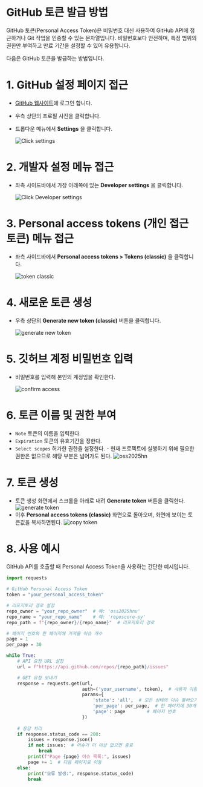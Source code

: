 # GitHub 토큰 발급 방법

GitHub 토큰(Personal Access Token)은 비밀번호 대신 사용하여 GitHub API에 접근하거나 Git 작업을 인증할 수 있는 문자열입니다. 비밀번호보다 안전하며, 특정 범위의 권한만 부여하고 만료 기간을 설정할 수 있어 유용합니다.

다음은 GitHub 토큰을 발급하는 방법입니다.

# 1. GitHub 설정 페이지 접근
- [GitHub 웹사이트](https://github.com/)에 로그인 합니다.
 - 우측 상단의 프로필 사진을 클릭합니다.
 - 드롭다운 메뉴에서 **Settings** 을 클릭합니다.

    ![Click settings](images/settings.png)

# 2. 개발자 설정 메뉴 접근
- 좌측 사이드바에서 가장 아래쪽에 있는 **Developer settings** 을 클릭합니다.
        
   ![Click Developer settings](images/developer-settings.png)

# 3. Personal access tokens (개인 접근 토큰) 메뉴 접근
- 좌측 사이드바에서 **Personal access tokens > Tokens (classic)** 을 클릭합니다.
    
   ![token classic](images/token-classic.png)

# 4. 새로운 토큰 생성
 - 우측 상단의 **Generate new token (classic)** 버튼을 클릭합니다.
    
    ![generate new token](images/generate-new-token.png)

# 5. 깃허브 계정 비밀번호 입력
 - 비밀번호를 입력해 본인의 계정임을 확인한다.

   ![confirm access](images/confirm-access.png)

# 6. 토큰 이름 및 권한 부여
- `Note` 토큰의 이름을 입력한다.
 - `Expiration` 토큰의 유효기간을 정한다.
 - `Select scopes` 허가한 권한을 설정한다.
        - 현재 프로젝트에 실행하기 위해 필요한 권한은 없으므로 해당 부분은 넘어가도 된다.
    ![oss2025hn](images/oss2025hnu.png) 

# 7. 토큰 생성
 - 토큰 생성 화면에서 스크롤을 아래로 내려 **Generate token** 버튼을 클릭한다.
 ![generate token](images/generate-token.png)
 - 이후 **Personal access tokens (classic)** 화면으로 돌아오며, 화면에 보이는 토큰값을 복사하면된다.
 ![copy token](images/copy-token.png)

# 8. 사용 예시
GitHub API를 호출할 때 Personal Access Token을 사용하는 간단한 예시입니다.

```python
import requests

# GitHub Personal Access Token
token = "your_personal_access_token"

# 리포지토리 경로 설정
repo_owner = "your_repo_owner"  # 예: 'oss2025hnu'
repo_name = "your_repo_name"    # 예: 'reposcore-py'
repo_path = f"{repo_owner}/{repo_name}"  # 리포지토리 경로

# 페이지 번호와 한 페이지에 가져올 이슈 개수
page = 1
per_page = 30

while True:
    # API 요청 URL 설정
    url = f"https://api.github.com/repos/{repo_path}/issues"

    # GET 요청 보내기
    response = requests.get(url,
                            auth=('your_username', token),  # 사용자 이름과 토큰으로 인증
                            params={
                                'state': 'all',  # 모든 상태의 이슈 불러오기
                                'per_page': per_page,  # 한 페이지에 30개 이슈
                                'page': page        # 페이지 번호
                            })
    
    # 응답 처리
    if response.status_code == 200:
        issues = response.json()
        if not issues:  # 이슈가 더 이상 없으면 종료
            break
        print(f"Page {page} 이슈 목록:", issues)
        page += 1  # 다음 페이지로 이동
    else:
        print("오류 발생:", response.status_code)
        break
```
